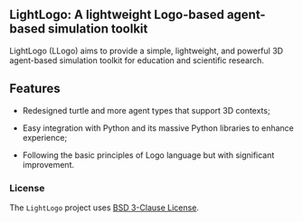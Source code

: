 ## LightLogo: A lightweight Logo-based agent-based simulation toolkit

LightLogo (LLogo) aims to provide a simple, lightweight, and powerful 3D agent-based simulation toolkit for education and scientific research.

## Features

- Redesigned turtle and more agent types that support 3D contexts;
  
- Easy integration with Python and its massive Python libraries to enhance experience;
  
- Following the basic principles of Logo language but with significant improvement. 


### License

The `LightLogo` project uses [BSD 3-Clause License](https://github.com/dhchenx/LightLogo/blob/main/LICENSE). 

